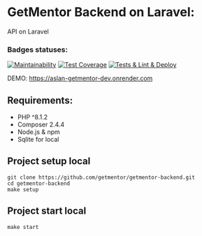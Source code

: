 # GetMentor Backend on Laravel:

API on Laravel 

### Badges statuses:
[![Maintainability](https://api.codeclimate.com/v1/badges/7b3b5c895ee0cf71aaf7/maintainability)](https://codeclimate.com/github/AslanAV/getmentor-backend/maintainability)
[![Test Coverage](https://api.codeclimate.com/v1/badges/7b3b5c895ee0cf71aaf7/test_coverage)](https://codeclimate.com/github/AslanAV/getmentor-backend/test_coverage)
[![Tests & Lint & Deploy](https://github.com/getmentor/getmentor-backend/actions/workflows/phpci.yml/badge.svg?branch=main "Badge")](https://github.com/getmentor/getmentor-backend/actions/workflows/phpci.yml)

DEMO: https://aslan-getmentor-dev.onrender.com

## Requirements:



- PHP ^8.1.2
- Composer 2.4.4
- Node.js & npm
- Sqlite for local

## Project setup local

```shell
git clone https://github.com/getmentor/getmentor-backend.git
cd getmentor-backend
make setup
```

## Project start local

```shell
make start
```
